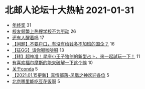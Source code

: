 # 北邮人论坛十大热帖 2021-01-31

- [年终奖](https://bbs.byr.cn/article/WorkLife/1161324) 31
- [校友频繁上热搜学校不为所动](https://bbs.byr.cn/article/Talking/6256293) 26
- [还有人醒着吗](https://bbs.byr.cn/article/Feeling/3163484) 17
- [【问题】不要户口，有没有给钱多不加班的国企？](https://bbs.byr.cn/article/Job/2121685) 16
- [【征GG】请你喝咖啡呀](https://bbs.byr.cn/article/Friends/1984810) 13
- [【转】超神准！星座小王子独创的新型占卜、來一起試玩一下！](https://bbs.byr.cn/article/Constellations/326533) 11
- [有喜欢福尔摩斯的能来破解一下这个嘛](https://bbs.byr.cn/article/Jiangxi/468918) 10
- [关于conda](https://bbs.byr.cn/article/StudyShare/199755) 5
- [【2021.01.15更新】真情部落-凤凰之神欢迎各位](https://bbs.byr.cn/article/WOW/161881) 5
- [北京哪里能吃豆花饭啊](https://bbs.byr.cn/article/Chongqing/25286) 5


